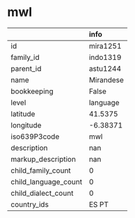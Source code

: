 # mwl
|                      | info      |
|:---------------------|:----------|
| id                   | mira1251  |
| family_id            | indo1319  |
| parent_id            | astu1244  |
| name                 | Mirandese |
| bookkeeping          | False     |
| level                | language  |
| latitude             | 41.5375   |
| longitude            | -6.38371  |
| iso639P3code         | mwl       |
| description          | nan       |
| markup_description   | nan       |
| child_family_count   | 0         |
| child_language_count | 0         |
| child_dialect_count  | 0         |
| country_ids          | ES PT     |